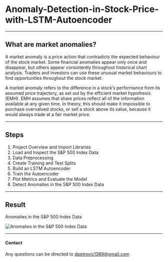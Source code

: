 # Anomaly-Detection-in-Stock-Price-with-LSTM-Autoencoder

___
## What are market anomalies? 

A market anomaly is a price action that contradicts the expected behaviour of the stock market. Some financial anomalies appear only once and disappear, but others appear consistently throughout historical chart analysis. Traders and investors can use these unusual market behaviours to find opportunities throughout the stock market.

A market anomaly refers to the difference in a stock’s performance from its assumed price trajectory, as set out by the efficient market hypothesis (EMH). EMH assumes that share prices reflect all of the information available at any given time. In theory, this should make it impossible to purchase overvalued stocks, or sell a stock above its value, because it would always trade at a fair market price.
___

## Steps
1. Project Overview and Import Libraries
2. Load and Inspect the S&P 500 Index Data
3. Data Preprocessing
4. Create Training and Test Splits
5. Build an LSTM Autoencoder
6. Train the Autoencoder
7. Plot Metrics and Evaluate the Model
8. Detect Anomalies in the S&P 500 Index Data
___

## Result
Anomalies in the S&P 500 Index Data

![Anomalies in the S&P 500 Index Data](https://i.ibb.co/w0DnbTj/anomalies.png "Anomalies in the S&P 500 Index Data")
___
#### Contact

Any questions can be directed to dpetrovic1389@gmail.com

